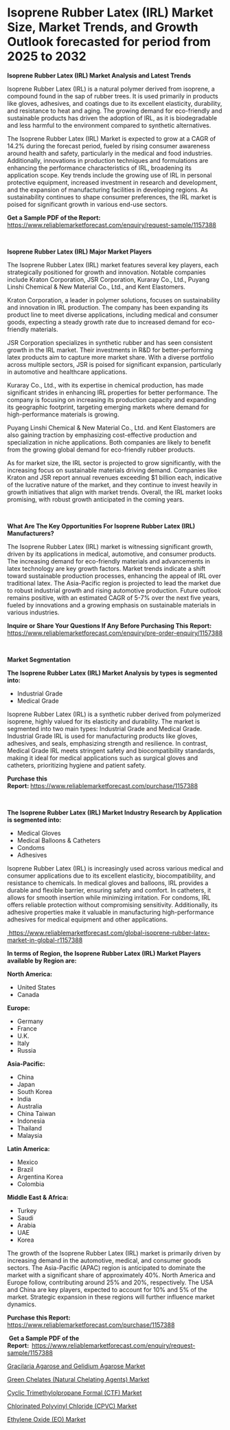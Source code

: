 <p><h1>Isoprene Rubber Latex (IRL) Market Size, Market Trends, and Growth Outlook forecasted for period from 2025 to 2032</h1></p><p><strong>Isoprene Rubber Latex (IRL) Market Analysis and Latest Trends</strong></p>
<p><p>Isoprene Rubber Latex (IRL) is a natural polymer derived from isoprene, a compound found in the sap of rubber trees. It is used primarily in products like gloves, adhesives, and coatings due to its excellent elasticity, durability, and resistance to heat and aging. The growing demand for eco-friendly and sustainable products has driven the adoption of IRL, as it is biodegradable and less harmful to the environment compared to synthetic alternatives.</p><p>The Isoprene Rubber Latex (IRL) Market is expected to grow at a CAGR of 14.2% during the forecast period, fueled by rising consumer awareness around health and safety, particularly in the medical and food industries. Additionally, innovations in production techniques and formulations are enhancing the performance characteristics of IRL, broadening its application scope. Key trends include the growing use of IRL in personal protective equipment, increased investment in research and development, and the expansion of manufacturing facilities in developing regions. As sustainability continues to shape consumer preferences, the IRL market is poised for significant growth in various end-use sectors.</p></p>
<p><strong>Get a Sample PDF of the Report:&nbsp;</strong> <a href="https://www.reliablemarketforecast.com/enquiry/request-sample/1157388?utm_campaign=1832&utm_medium=2&utm_source=Github&utm_content=ia&utm_term=02042025&utm_id=isoprene-rubber-latex-irl">https://www.reliablemarketforecast.com/enquiry/request-sample/1157388</a></p>
<p>&nbsp;</p>
<p><strong>Isoprene Rubber Latex (IRL) Major Market Players</strong></p>
<p><p>The Isoprene Rubber Latex (IRL) market features several key players, each strategically positioned for growth and innovation. Notable companies include Kraton Corporation, JSR Corporation, Kuraray Co., Ltd., Puyang Linshi Chemical & New Material Co., Ltd., and Kent Elastomers.</p><p>Kraton Corporation, a leader in polymer solutions, focuses on sustainability and innovation in IRL production. The company has been expanding its product line to meet diverse applications, including medical and consumer goods, expecting a steady growth rate due to increased demand for eco-friendly materials.</p><p>JSR Corporation specializes in synthetic rubber and has seen consistent growth in the IRL market. Their investments in R&D for better-performing latex products aim to capture more market share. With a diverse portfolio across multiple sectors, JSR is poised for significant expansion, particularly in automotive and healthcare applications.</p><p>Kuraray Co., Ltd., with its expertise in chemical production, has made significant strides in enhancing IRL properties for better performance. The company is focusing on increasing its production capacity and expanding its geographic footprint, targeting emerging markets where demand for high-performance materials is growing.</p><p>Puyang Linshi Chemical & New Material Co., Ltd. and Kent Elastomers are also gaining traction by emphasizing cost-effective production and specialization in niche applications. Both companies are likely to benefit from the growing global demand for eco-friendly rubber products.</p><p>As for market size, the IRL sector is projected to grow significantly, with the increasing focus on sustainable materials driving demand. Companies like Kraton and JSR report annual revenues exceeding $1 billion each, indicative of the lucrative nature of the market, and they continue to invest heavily in growth initiatives that align with market trends. Overall, the IRL market looks promising, with robust growth anticipated in the coming years.</p></p>
<p>&nbsp;</p>
<p><strong>What Are The Key Opportunities For Isoprene Rubber Latex (IRL) Manufacturers?</strong></p>
<p><p>The Isoprene Rubber Latex (IRL) market is witnessing significant growth, driven by its applications in medical, automotive, and consumer products. The increasing demand for eco-friendly materials and advancements in latex technology are key growth factors. Market trends indicate a shift toward sustainable production processes, enhancing the appeal of IRL over traditional latex. The Asia-Pacific region is projected to lead the market due to robust industrial growth and rising automotive production. Future outlook remains positive, with an estimated CAGR of 5-7% over the next five years, fueled by innovations and a growing emphasis on sustainable materials in various industries.</p></p>
<p><strong>Inquire or Share Your Questions If Any Before Purchasing This Report:</strong> <a href="https://www.reliablemarketforecast.com/enquiry/pre-order-enquiry/1157388?utm_campaign=1832&utm_medium=2&utm_source=Github&utm_content=ia&utm_term=02042025&utm_id=isoprene-rubber-latex-irl">https://www.reliablemarketforecast.com/enquiry/pre-order-enquiry/1157388</a></p>
<p>&nbsp;</p>
<p><strong>Market Segmentation</strong></p>
<p><strong>The Isoprene Rubber Latex (IRL) Market Analysis by types is segmented into:</strong></p>
<p><ul><li>Industrial Grade</li><li>Medical Grade</li></ul></p>
<p><p>Isoprene Rubber Latex (IRL) is a synthetic rubber derived from polymerized isoprene, highly valued for its elasticity and durability. The market is segmented into two main types: Industrial Grade and Medical Grade. Industrial Grade IRL is used for manufacturing products like gloves, adhesives, and seals, emphasizing strength and resilience. In contrast, Medical Grade IRL meets stringent safety and biocompatibility standards, making it ideal for medical applications such as surgical gloves and catheters, prioritizing hygiene and patient safety.</p></p>
<p><strong>Purchase this Report:&nbsp;</strong><a href="https://www.reliablemarketforecast.com/purchase/1157388?utm_campaign=1832&utm_medium=2&utm_source=Github&utm_content=ia&utm_term=02042025&utm_id=isoprene-rubber-latex-irl">https://www.reliablemarketforecast.com/purchase/1157388</a></p>
<p>&nbsp;</p>
<p><strong>The Isoprene Rubber Latex (IRL) Market Industry Research by Application is segmented into:</strong></p>
<p><ul><li>Medical Gloves</li><li>Medical Balloons & Catheters</li><li>Condoms</li><li>Adhesives</li></ul></p>
<p><p>Isoprene Rubber Latex (IRL) is increasingly used across various medical and consumer applications due to its excellent elasticity, biocompatibility, and resistance to chemicals. In medical gloves and balloons, IRL provides a durable and flexible barrier, ensuring safety and comfort. In catheters, it allows for smooth insertion while minimizing irritation. For condoms, IRL offers reliable protection without compromising sensitivity. Additionally, its adhesive properties make it valuable in manufacturing high-performance adhesives for medical equipment and other applications.</p></p>
<p><a href="https://www.reliablemarketforecast.com/global-isoprene-rubber-latex-market-in-global-r1157388?utm_campaign=1832&utm_medium=2&utm_source=Github&utm_content=ia&utm_term=02042025&utm_id=isoprene-rubber-latex-irl">&nbsp;https://www.reliablemarketforecast.com/global-isoprene-rubber-latex-market-in-global-r1157388</a></p>
<p><strong>In terms of Region, the Isoprene Rubber Latex (IRL) Market Players available by Region are:</strong></p>
<p>
    <p> <strong> North America: </strong>
        <ul>
            <li>United States</li>
            <li>Canada</li>
        </ul>
        </p> 
    <p> <strong> Europe: </strong>
        <ul>
            <li>Germany</li>
            <li>France</li>
            <li>U.K.</li>
            <li>Italy</li>
            <li>Russia</li>
        </ul>
        </p> 
    <p> <strong> Asia-Pacific: </strong>
        <ul>
            <li>China</li>
            <li>Japan</li>
            <li>South Korea</li>
            <li>India</li>
            <li>Australia</li>
            <li>China Taiwan</li>
            <li>Indonesia</li>
            <li>Thailand</li>
            <li>Malaysia</li>
        </ul>
        </p> 
    <p> <strong> Latin America: </strong>
        <ul>
            <li>Mexico</li>
            <li>Brazil</li>
            <li>Argentina Korea</li>
            <li>Colombia</li>
        </ul>
        </p> 
    <p> <strong> Middle East & Africa: </strong>
        <ul>
            <li>Turkey</li>
            <li>Saudi</li>
            <li>Arabia</li>
            <li>UAE</li>
            <li>Korea</li>
        </ul>
    </p>
    </p>
<p><p>The growth of the Isoprene Rubber Latex (IRL) market is primarily driven by increasing demand in the automotive, medical, and consumer goods sectors. The Asia-Pacific (APAC) region is anticipated to dominate the market with a significant share of approximately 40%. North America and Europe follow, contributing around 25% and 20%, respectively. The USA and China are key players, expected to account for 10% and 5% of the market. Strategic expansion in these regions will further influence market dynamics.</p></p>
<p><strong>Purchase this Report: </strong><a href="https://www.reliablemarketforecast.com/purchase/1157388?utm_campaign=1832&utm_medium=2&utm_source=Github&utm_content=ia&utm_term=02042025&utm_id=isoprene-rubber-latex-irl">https://www.reliablemarketforecast.com/purchase/1157388</a></p>
<p>&nbsp;<strong>Get a Sample PDF of the Report:&nbsp;&nbsp;</strong><a href="https://www.reliablemarketforecast.com/enquiry/request-sample/1157388?utm_campaign=1832&utm_medium=2&utm_source=Github&utm_content=ia&utm_term=02042025&utm_id=isoprene-rubber-latex-irl">https://www.reliablemarketforecast.com/enquiry/request-sample/1157388</a></p>
<p><strong></strong></p>
<p><p><a href="https://github.com/ryantindyaiz/Market-Research-Report-List-1/blob/main/gracilaria-agarose-and-gelidium-agarose-market.md?utm_campaign=1832&utm_medium=2&utm_source=Github&utm_content=ia&utm_term=02042025&utm_id=isoprene-rubber-latex-irl">Gracilaria Agarose and Gelidium Agarose Market</a></p><p><a href="https://github.com/muskoaizahfi/Market-Research-Report-List-1/blob/main/green-chelates-natural-chelating-agents-market.md?utm_campaign=1832&utm_medium=2&utm_source=Github&utm_content=ia&utm_term=02042025&utm_id=isoprene-rubber-latex-irl">Green Chelates (Natural Chelating Agents) Market</a></p><p><a href="https://github.com/thapabylers2/Market-Research-Report-List-1/blob/main/cyclic-trimethylolpropane-formal-ctf-market.md?utm_campaign=1832&utm_medium=2&utm_source=Github&utm_content=ia&utm_term=02042025&utm_id=isoprene-rubber-latex-irl">Cyclic Trimethylolpropane Formal (CTF) Market</a></p><p><a href="https://github.com/spehnluenaru/Market-Research-Report-List-1/blob/main/chlorinated-polyvinyl-chloride-cpvc-market.md?utm_campaign=1832&utm_medium=2&utm_source=Github&utm_content=ia&utm_term=02042025&utm_id=isoprene-rubber-latex-irl">Chlorinated Polyvinyl Chloride (CPVC) Market</a></p><p><a href="https://github.com/kluviabolofo/Market-Research-Report-List-1/blob/main/ethylene-oxide-eo-market.md?utm_campaign=1832&utm_medium=2&utm_source=Github&utm_content=ia&utm_term=02042025&utm_id=isoprene-rubber-latex-irl">Ethylene Oxide (EO) Market</a></p></p>